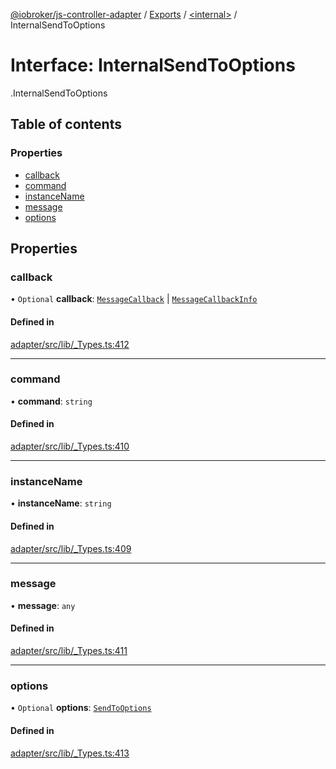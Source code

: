 [@iobroker/js-controller-adapter](../README.md) / [Exports](../modules.md) / [<internal\>](../modules/internal_.md) / InternalSendToOptions

# Interface: InternalSendToOptions

[<internal>](../modules/internal_.md).InternalSendToOptions

## Table of contents

### Properties

- [callback](internal_.InternalSendToOptions.md#callback)
- [command](internal_.InternalSendToOptions.md#command)
- [instanceName](internal_.InternalSendToOptions.md#instancename)
- [message](internal_.InternalSendToOptions.md#message)
- [options](internal_.InternalSendToOptions.md#options)

## Properties

### callback

• `Optional` **callback**: [`MessageCallback`](../modules/internal_.md#messagecallback) \| [`MessageCallbackInfo`](internal_.MessageCallbackInfo.md)

#### Defined in

[adapter/src/lib/_Types.ts:412](https://github.com/ioBroker/ioBroker.js-controller/blob/0ce62b24/packages/adapter/src/lib/_Types.ts#L412)

___

### command

• **command**: `string`

#### Defined in

[adapter/src/lib/_Types.ts:410](https://github.com/ioBroker/ioBroker.js-controller/blob/0ce62b24/packages/adapter/src/lib/_Types.ts#L410)

___

### instanceName

• **instanceName**: `string`

#### Defined in

[adapter/src/lib/_Types.ts:409](https://github.com/ioBroker/ioBroker.js-controller/blob/0ce62b24/packages/adapter/src/lib/_Types.ts#L409)

___

### message

• **message**: `any`

#### Defined in

[adapter/src/lib/_Types.ts:411](https://github.com/ioBroker/ioBroker.js-controller/blob/0ce62b24/packages/adapter/src/lib/_Types.ts#L411)

___

### options

• `Optional` **options**: [`SendToOptions`](internal_.SendToOptions.md)

#### Defined in

[adapter/src/lib/_Types.ts:413](https://github.com/ioBroker/ioBroker.js-controller/blob/0ce62b24/packages/adapter/src/lib/_Types.ts#L413)
